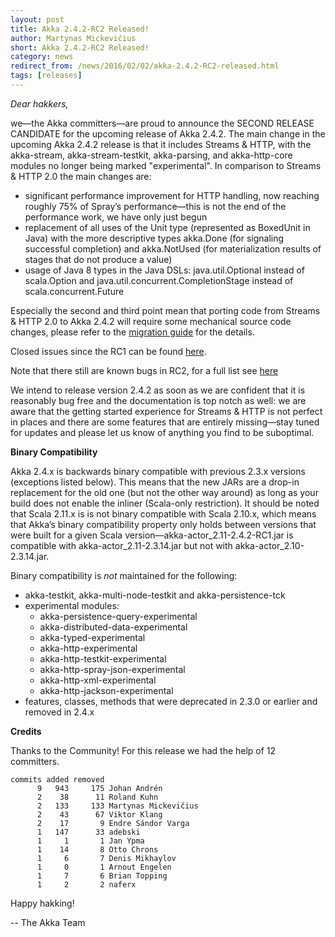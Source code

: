 ```yaml
---
layout: post
title: Akka 2.4.2-RC2 Released!
author: Martynas Mickevičius
short: Akka 2.4.2-RC2 Released!
category: news
redirect_from: /news/2016/02/02/akka-2.4.2-RC2-released.html
tags: [releases]
---
```

*Dear hakkers,*

we—the Akka committers—are proud to announce the SECOND RELEASE CANDIDATE for the upcoming release of Akka 2.4.2. The main change in the upcoming Akka 2.4.2 release is that it includes Streams & HTTP, with the akka-stream, akka-stream-testkit, akka-parsing, and akka-http-core modules no longer being marked "experimental". In comparison to Streams & HTTP 2.0 the main changes are:

* significant performance improvement for HTTP handling, now reaching roughly 75% of Spray’s performance—this is not the end of the performance work, we have only just begun
* replacement of all uses of the Unit type (represented as BoxedUnit in Java) with the more descriptive types akka.Done (for signaling successful completion) and akka.NotUsed (for materialization results of stages that do not produce a value)
* usage of Java 8 types in the Java DSLs: java.util.Optional instead of scala.Option and java.util.concurrent.CompletionStage instead of scala.concurrent.Future

Especially the second and third point mean that porting code from Streams & HTTP 2.0 to Akka 2.4.2 will require some mechanical source code changes, please refer to the [migration guide](http://doc.akka.io/docs/akka/2.4.2-RC1/scala/stream/migration-guide-2.0-2.4-scala.html) for the details.

Closed issues since the RC1 can be found [here](https://github.com/akka/akka/issues?utf8=%E2%9C%93&q=is%3Aissue+milestone%3A2.4.2+closed%3A%3E%3D2016-01-26).

Note that there still are known bugs in RC2, for a full list see [here](https://github.com/akka/akka/issues?q=is%3Aopen+is%3Aissue+milestone%3A2.4.2)

We intend to release version 2.4.2 as soon as we are confident that it is reasonably bug free and the documentation is top notch as well: we are aware that the getting started experience for Streams & HTTP is not perfect in places and there are some features that are entirely missing—stay tuned for updates and please let us know of anything you find to be suboptimal.

**Binary Compatibility**

Akka 2.4.x is backwards binary compatible with previous 2.3.x versions (exceptions listed below). This means that the new JARs are a drop-in replacement for the old one (but not the other way around) as long as your build does not enable the inliner (Scala-only restriction). It should be noted that Scala 2.11.x is is not binary compatible with Scala 2.10.x, which means that Akka’s binary compatibility property only holds between versions that were built for a given Scala version—akka-actor_2.11-2.4.2-RC1.jar is compatible with akka-actor_2.11-2.3.14.jar but not with akka-actor_2.10-2.3.14.jar.

Binary compatibility is *not* maintained for the following:

* akka-testkit, akka-multi-node-testkit and akka-persistence-tck
* experimental modules:
    * akka-persistence-query-experimental
    * akka-distributed-data-experimental
    * akka-typed-experimental
    * akka-http-experimental
    * akka-http-testkit-experimental
    * akka-http-spray-json-experimental
    * akka-http-xml-experimental
    * akka-http-jackson-experimental
* features, classes, methods that were deprecated in 2.3.0 or earlier and removed in 2.4.x

**Credits**

Thanks to the Community! For this release we had the help of 12 committers.

    commits added removed
          9   943     175 Johan Andrén
          2    38      11 Roland Kuhn
          2   133     133 Martynas Mickevičius
          2    43      67 Viktor Klang
          2    17       9 Endre Sándor Varga
          1   147      33 adebski
          1     1       1 Jan Ypma
          1    14       8 Otto Chrons
          1     6       7 Denis Mikhaylov
          1     0       1 Arnout Engelen
          1     7       6 Brian Topping
          1     2       2 naferx

Happy hakking!

-- The Akka Team